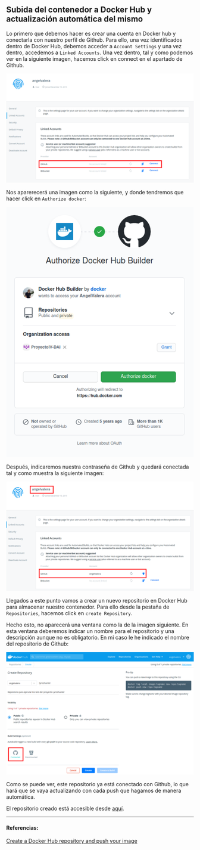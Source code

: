 ## Subida del contenedor a Docker Hub y actualización automática del mismo
Lo primero que debemos hacer es crear una cuenta en Docker hub y conectarla con nuestro perfil de Github. Para ello, una vez identificados dentro de Docker Hub, debemos acceder a `Account Settings` y una vez dentro, accedemos a `Linked Accounts`. Una vez dentro, tal y como podemos ver en la siguiente imagen, hacemos click en connect en el apartado de Github.

![Primer paso para conectar Github con Docker hub](Img/Img_DockerHub/Autorizacion.png "Primer paso para conectar Github con Docker hub")

Nos aparerecerá una imagen como la siguiente, y donde tendremos que hacer click en `Authorize docker`:

![Segundo paso para conectar Github con Docker hub](Img/Img_DockerHub/Autorizacion2.png "Primer paso para conectar Github con Docker hub")

Después, indicaremos nuestra contraseña de Github y quedará conectada tal y como muestra la siguiente imagen:

![Tercer paso para conectar Github con Docker hub](Img/Img_DockerHub/Autorizacion3.png "Primer paso para conectar Github con Docker hub")

Llegados a este punto vamos a crear un nuevo repositorio en Docker Hub para almacenar nuestro contenedor. Para ello desde la pestaña de `Repositories`, hacemos click en `create Repository`. 

Hecho esto, no aparecerá una ventana como la de la imagen siguiente. En esta ventana deberemos indicar un nombre para el repositorio y una descripción aunque no es obligatorio. En mi caso le he indicado el nombre del repositorio de Github:

![Tercer paso para conectar Github con Docker hub](Img/Img_DockerHub/CreacionRepositorio.png "Primer paso para conectar Github con Docker hub")

Como se puede ver, este repositorio ya está conectado con Github, lo que hará que se vaya actualizando con cada push que hagamos de manera automática.

El repositorio creado está accesible desde [aquí](https://hub.docker.com/r/angelvalera/lyricshunter).

---
#### Referencias:

[Create a Docker Hub repository and push your image](https://docs.docker.com/get-started/part3/)